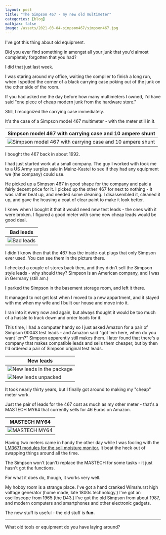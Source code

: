 ```yaml
---
layout: post
title: "The Simpson 467 - my new old multimeter"
categories: [blog]
mathjax: false
image: /assets/2021-03-04-simpson467/simpson467.jpg
---
```

I've got this thing about old equipment.

Did you ever find something in amongst all your junk that you'd almost completely forgotten that you had?

I did that just last week.

I was staring around my office, waiting the compiler to finish a long run, when I spotted the corner of a black carrying case poking out of the junk on the other side of the room.

If you had asked me the day before how many multimeters I owned, I'd have said "one piece of cheap modern junk from the hardware store."

Still, I recognized the carrying case immediately.

It's the case of a Simpson model 467 multimeter - with the meter still in it.

|Simpson model 467 with carrying case and 10 ampere shunt|
|--------------------------------------------------------|
|![Simpson model 467 with carrying case and 10 ampere shunt](/assets/2021-03-04-simpson467/simpson467.jpg)|

I bought the 467 back in about 1992.

I had just started work at a small company.  The guy I worked with took me to a US Army surplus sale in Mainz-Kastel to see if they had any equipment we (the company) could use.

He picked up a Simpson 467 in good shape for the company and paid a fairly decent price for it.  I picked up the other 467 for next to nothing - it was rather beat up, and needed some cleaning.  I disassembled it, cleaned it up, and gave the housing a coat of clear paint to make it look better.

I knew when I bought it that it would need new test leads - the ones with it were broken.  I figured a good meter with some new cheap leads would be good deal.

|Bad leads|
|---------|
|![Bad leads](/assets/2021-03-04-simpson467/oldleads.jpg)|

I didn't know then that the 467 has the inside-out plugs that only Simpson ever used. You can see them in the picture there.

I checked a couple of stores back then, and they didn't sell the Simpson style leads - why should they?  Simpson is an American company, and I was in Germany (still am.)

I parked the Simpson in the basement storage room, and left it there.

It managed to not get lost when I moved to a new appartment, and it stayed with me when my wife and I built our house and move into it.

I ran into it every now and again, but always thought it would be too much of a hassle to track down and order leads for it.

This time, I had a computer handy so I just asked Amazon for a pair of Simpson 00043 test leads - and Amazon said "got 'em here, when do you want 'em?"  Simpson apparently still makes them.  I later found that there's a company that makes compatible leads and sells them cheaper, but by then I'd ordered a pair of Simpson original test leads.

|New leads|
|---------|
|![New leads in the package](/assets/2021-03-04-simpson467/newleads-packed.jpg)|
|![New leads unpacked](/assets/2021-03-04-simpson467/newleads.jpg)|

It took nearly thirty years, but I finally got around to making my "cheap" meter work.

Just the pair of leads for the 467 cost as much as my other meter - that's a MASTECH MY64 that currently sells for 46 Euros on Amazon.

|MASTECH MY64|
|-----------|
|![MASTECH MY64](/assets/2021-03-04-simpson467/mastec.jpg)|


Having two meters came in handy the other day while I was fooling with the [LM3671 modules for the soil moisture monitor.](soilmoisture-3)  It beat the heck out of swapping things around all the time.

The Simpson won't (can't) replace the MASTECH for some tasks - it just hasn't got the functions.

For what it does do, though, it works very well.

My hobby room is a strange place.  I've got a hand cranked Wimshurst high voltage generator (home made, late 1800s technology.)  I've got an oscilloscope from 1965 (the D43.)  I've got the old Simpson from about 1987, and modern computers and smartphones and other electronic gadgets.

The new stuff is useful - the old stuff is **fun.**

----

What old tools or equipment do you have laying around?

